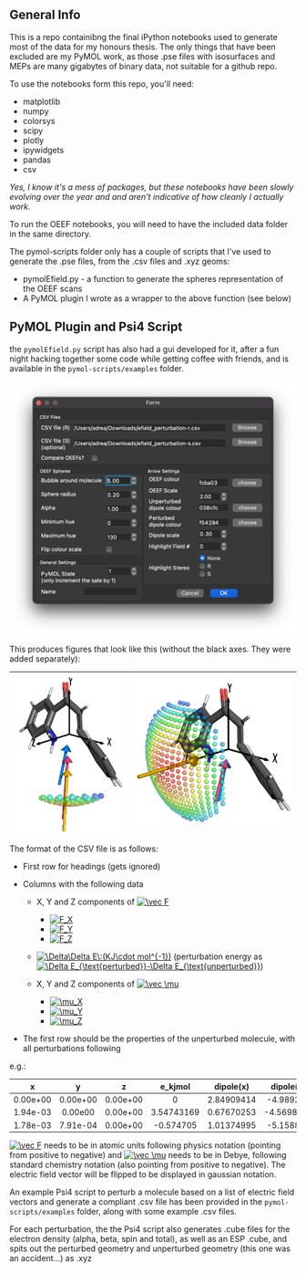 ## General Info

This is a repo containibng the final iPython notebooks used to generate most of the data for my honours thesis. The only things that have been excluded are my PyMOL work, as those .pse files with isosurfaces and MEPs are many gigabytes of binary data, not suitable for a github repo.

To use the notebooks form this repo, you'll need:
* matplotlib
* numpy
* colorsys
* scipy
* plotly
* ipywidgets
* pandas
* csv

*Yes, I know it's a mess of packages, but these notebooks have been slowly evolving over the year and and aren't indicative of how cleanly I actually work.*

To run the OEEF notebooks, you will need to have the included data folder in the same directory.

The pymol-scripts folder only has a couple of scripts that I've used to generate the .pse files, from the .csv files and .xyz geoms:
* pymolEfield.py - a function to generate the spheres representation of the OEEF scans
* A PyMOL plugin I wrote as a wrapper to the above function (see below)

## PyMOL Plugin and Psi4 Script
the `pymolEfield.py` script has also had a gui developed for it, after a fun night hacking together some code while getting coffee with friends, and is available in the `pymol-scripts/examples` folder.

![plugin_pic.png](plugin_pic.png)

This produces figures that look like this (without the black axes. They were added separately):

| ![catscan](pymol-scripts/examples/catscan.png) | ![rsscan](pymol-scripts/examples/rssepscan.png) |
| :------: | :------: |

The format of the CSV file is as follows:
* First row for headings (gets ignored)
* Columns with the following data
    * X, Y and Z components of <a href="https://www.codecogs.com/eqnedit.php?latex=\vec&space;F" target="_blank"><img src="https://latex.codecogs.com/gif.latex?\vec&space;F" title="\vec F" /></a>
        * <a href="https://www.codecogs.com/eqnedit.php?latex=F_X" target="_blank"><img src="https://latex.codecogs.com/gif.latex?F_X" title="F_X" /></a>
        * <a href="https://www.codecogs.com/eqnedit.php?latex=F_X" target="_blank"><img src="https://latex.codecogs.com/gif.latex?F_Y" title="F_Y" /></a>
        * <a href="https://www.codecogs.com/eqnedit.php?latex=F_X" target="_blank"><img src="https://latex.codecogs.com/gif.latex?F_Z" title="F_Z" /></a>

    * <a href="https://www.codecogs.com/eqnedit.php?latex=\Delta\Delta&space;E\:(KJ\cdot&space;mol^{-1})" target="_blank"><img src="https://latex.codecogs.com/gif.latex?\Delta\Delta&space;E\:(KJ\cdot&space;mol^{-1})" title="\Delta\Delta E\:(KJ\cdot mol^{-1})" /></a> (perturbation energy as <a href="https://www.codecogs.com/eqnedit.php?latex=\Delta&space;E_{\text{perturbed}}-\Delta&space;E_{\text{unperturbed}}" target="_blank"><img src="https://latex.codecogs.com/gif.latex?\Delta&space;E_{\text{perturbed}}-\Delta&space;E_{\text{unperturbed}}" title="\Delta E_{\text{perturbed}}-\Delta E_{\text{unperturbed}}" /></a>)
    * X, Y and Z components of <a href="https://www.codecogs.com/eqnedit.php?latex=\vec&space;\mu" target="_blank"><img src="https://latex.codecogs.com/gif.latex?\vec&space;\mu" title="\vec \mu" /></a>
        * <a href="https://www.codecogs.com/eqnedit.php?latex=\mu_X" target="_blank"><img src="https://latex.codecogs.com/gif.latex?\mu_X" title="\mu_X" /></a>
        * <a href="https://www.codecogs.com/eqnedit.php?latex=\mu_Y" target="_blank"><img src="https://latex.codecogs.com/gif.latex?\mu_Y" title="\mu_Y" /></a>
        * <a href="https://www.codecogs.com/eqnedit.php?latex=\mu_Z" target="_blank"><img src="https://latex.codecogs.com/gif.latex?\mu_Z" title="\mu_Z" /></a>

* The first row should be the properties of the unperturbed molecule, with all perturbations following

e.g.:

|    x     |    y     |    z     |  e_kjmol   | dipole(x)  | dipole(y)  | dipole(z)  |
| :------: | :------: | :------: | :--------: | :--------: | :--------: | :--------: |
| 0.00e+00 | 0.00e+00 | 0.00e+00 |     0      | 2.84909414 | -4.989243  | 1.57583802 |
| 1.94e-03 | 0.00e00 | 0.00e+00 | 3.54743169 | 0.67670253 | -4.5698034 | 1.77719687 |
| 1.78e-03 | 7.91e-04 | 0.00e+00 | -0.574705  | 1.01374995 | -5.158874  | 1.74510839 |

<a href="https://www.codecogs.com/eqnedit.php?latex=\vec&space;F" target="_blank"><img src="https://latex.codecogs.com/gif.latex?\vec&space;F" title="\vec F" /></a> needs to be in atomic units following physics notation (pointing from positive to negative) and <a href="https://www.codecogs.com/eqnedit.php?latex=\vec&space;\mu" target="_blank"><img src="https://latex.codecogs.com/gif.latex?\vec&space;\mu" title="\vec \mu" /></a> needs to be in Debye, following standard chemistry notation (also pointing from positive to negative). The electric field vector will be flipped to be displayed in gaussian notation.



An example Psi4 script to perturb a molecule based on a list of electric field vectors and generate a compliant .csv file has been provided in the `pymol-scripts/examples` folder, along with some example .csv files.

For each perturbation, the the Psi4 script also generates .cube files for the electron density (alpha, beta, spin and total), as well as an ESP .cube, and spits out the perturbed geometry and unperturbed geometry (this one was an accident...) as .xyz 

